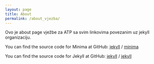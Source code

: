 ```yaml
---
layout: page
title: About
permalink: /about_vjezba/
---
```


Ovo je about page vježbe za ATP sa svim linkovima povezanim uz jekyll organizaciju.

You can find the source code for Minima at GitHub:
[jekyll][jekyll-organization] /
[minima](https://github.com/jekyll/minima)

You can find the source code for Jekyll at GitHub:
[jekyll][jekyll-organization] /
[jekyll](https://github.com/jekyll/jekyll)


[jekyll-organization]: https://github.com/jekyll
